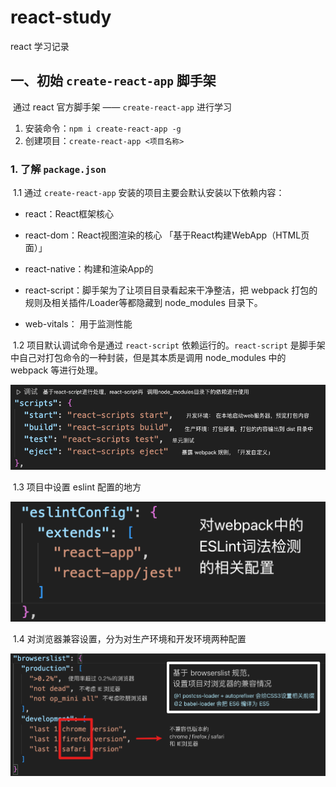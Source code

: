 # react-study

react 学习记录

## 一、初始 `create-react-app` 脚手架

​	通过 react 官方脚手架 —— `create-react-app` 进行学习

1. 安装命令：`npm i create-react-app -g`
2. 创建项目：`create-react-app <项目名称>`

### 1. 了解 `package.json`

​	1.1	通过 `create-react-app` 安装的项目主要会默认安装以下依赖内容：

* react：React框架核心

* react-dom：React视图渲染的核心 「基于React构建WebApp（HTML页面）」

* react-native：构建和渲染App的

* react-script：脚手架为了让项目目录看起来干净整洁，把 webpack 打包的规则及相关插件/Loader等都隐藏到 node_modules 目录下。

* web-vitals： 用于监测性能

​	1.2	项目默认调试命令是通过 `react-script` 依赖运行的。`react-script` 是脚手架中自己对打包命令的一种封装，但是其本质是调用 node_modules 中的 webpack 等进行处理。

![image-20230905162414415](https://raw.githubusercontent.com/C-G-L-A-D/drawingBed/main/blogimage-20230905162414415.png)

​	1.3	项目中设置 eslint 配置的地方

![image-20230905164457255](https://raw.githubusercontent.com/C-G-L-A-D/drawingBed/main/blogimage-20230905164457255.png)

​	1.4	对浏览器兼容设置，分为对生产环境和开发环境两种配置

![image-20230905165614940](https://raw.githubusercontent.com/C-G-L-A-D/drawingBed/main/blogimage-20230905165614940.png)

